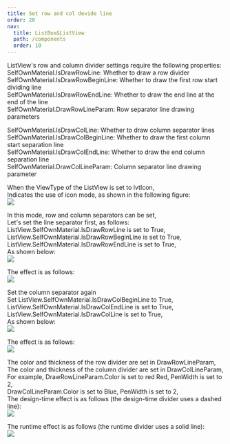 ```yaml
---
title: Set row and col devide line
order: 20
nav:
  title: ListBox&ListView
  path: /components
  order: 10
---
```



ListView's row and column divider settings require the following properties:  
SelfOwnMaterial.IsDrawRowLine: Whether to draw a row divider  
SelfOwnMaterial.IsDrawRowBeginLine: Whether to draw the first row start dividing line  
SelfOwnMaterial.IsDrawRowEndLine: Whether to draw the end line at the end of the line  
SelfOwnMaterial.DrawRowLineParam: Row separator line drawing parameters  
 
SelfOwnMaterial.IsDrawColLine: Whether to draw column separator lines  
SelfOwnMaterial.IsDrawColBeginLine: Whether to draw the first column start separation line  
SelfOwnMaterial.IsDrawColEndLine: Whether to draw the end column separation line  
SelfOwnMaterial.DrawColLineParam: Column separator line drawing parameter  
 
When the ViewType of the ListView is set to lvtIcon,  
Indicates the use of icon mode, as shown in the following figure:  
![](http://www.orangeui.cn/orangeuiblog/OrangeUI/11.2.OrangeUI%E6%8E%A7%E4%BB%B6%E4%BD%BF%E7%94%A8%E8%AF%B4%E6%98%8E(%E5%88%97%E8%A1%A8%E8%A7%86%E5%9B%BE%E6%8E%A7%E4%BB%B6ListView)(%E7%A4%BA%E4%BE%8B2%20%E8%A1%8C%E5%88%97%E5%88%86%E9%9A%94%E7%BA%BF).files/image001.png)


In this mode, row and column separators can be set,  
Let's set the line separator first, as follows:   
ListView.SelfOwnMaterial.IsDrawRowLine is set to True,  
ListView.SelfOwnMaterial.IsDrawRowBeginLine is set to True,  
ListView.SelfOwnMaterial.IsDrawRowEndLine is set to True,  
As shown below:    
![](http://www.orangeui.cn/orangeuiblog/OrangeUI/11.2.OrangeUI%E6%8E%A7%E4%BB%B6%E4%BD%BF%E7%94%A8%E8%AF%B4%E6%98%8E(%E5%88%97%E8%A1%A8%E8%A7%86%E5%9B%BE%E6%8E%A7%E4%BB%B6ListView)(%E7%A4%BA%E4%BE%8B2%20%E8%A1%8C%E5%88%97%E5%88%86%E9%9A%94%E7%BA%BF).files/image003.png)


The effect is as follows:  
![](http://www.orangeui.cn/orangeuiblog/OrangeUI/11.2.OrangeUI%E6%8E%A7%E4%BB%B6%E4%BD%BF%E7%94%A8%E8%AF%B4%E6%98%8E(%E5%88%97%E8%A1%A8%E8%A7%86%E5%9B%BE%E6%8E%A7%E4%BB%B6ListView)(%E7%A4%BA%E4%BE%8B2%20%E8%A1%8C%E5%88%97%E5%88%86%E9%9A%94%E7%BA%BF).files/image005.png)


Set the column separator again  
Set ListView.SelfOwnMaterial.IsDrawColBeginLine to True,  
ListView.SelfOwnMaterial.IsDrawColEndLine is set to True,  
ListView.SelfOwnMaterial.IsDrawColLine is set to True,  
As shown below:    
![](http://www.orangeui.cn/orangeuiblog/OrangeUI/11.2.OrangeUI%E6%8E%A7%E4%BB%B6%E4%BD%BF%E7%94%A8%E8%AF%B4%E6%98%8E(%E5%88%97%E8%A1%A8%E8%A7%86%E5%9B%BE%E6%8E%A7%E4%BB%B6ListView)(%E7%A4%BA%E4%BE%8B2%20%E8%A1%8C%E5%88%97%E5%88%86%E9%9A%94%E7%BA%BF).files/image007.png)


The effect is as follows:  
![](http://www.orangeui.cn/orangeuiblog/OrangeUI/11.2.OrangeUI%E6%8E%A7%E4%BB%B6%E4%BD%BF%E7%94%A8%E8%AF%B4%E6%98%8E(%E5%88%97%E8%A1%A8%E8%A7%86%E5%9B%BE%E6%8E%A7%E4%BB%B6ListView)(%E7%A4%BA%E4%BE%8B2%20%E8%A1%8C%E5%88%97%E5%88%86%E9%9A%94%E7%BA%BF).files/image009.png)


 
The color and thickness of the row divider are set in DrawRowLineParam,  
The color and thickness of the column divider are set in DrawColLineParam,  
For example, DrawRowLineParam.Color is set to red Red, PenWidth is set to 2,  
DrawColLineParam.Color is set to Blue, PenWidth is set to 2,  
The design-time effect is as follows (the design-time divider uses a dashed line):  
![](http://www.orangeui.cn/orangeuiblog/OrangeUI/11.2.OrangeUI%E6%8E%A7%E4%BB%B6%E4%BD%BF%E7%94%A8%E8%AF%B4%E6%98%8E(%E5%88%97%E8%A1%A8%E8%A7%86%E5%9B%BE%E6%8E%A7%E4%BB%B6ListView)(%E7%A4%BA%E4%BE%8B2%20%E8%A1%8C%E5%88%97%E5%88%86%E9%9A%94%E7%BA%BF).files/image011.png)


The runtime effect is as follows (the runtime divider uses a solid line):  
![](http://www.orangeui.cn/orangeuiblog/OrangeUI/11.2.OrangeUI%E6%8E%A7%E4%BB%B6%E4%BD%BF%E7%94%A8%E8%AF%B4%E6%98%8E(%E5%88%97%E8%A1%A8%E8%A7%86%E5%9B%BE%E6%8E%A7%E4%BB%B6ListView)(%E7%A4%BA%E4%BE%8B2%20%E8%A1%8C%E5%88%97%E5%88%86%E9%9A%94%E7%BA%BF).files/image013.png)





